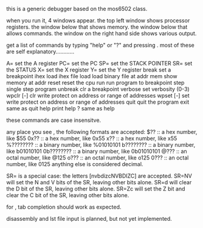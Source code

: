 this is a generic debugger based on the mos6502 class.

when you run it, 4 windows appear.
the top left window shows processor registers.
the window below that shows memory.
the window below that allows commands.
the window on the right hand side shows various output.

get a list of commands by typing "help" or "?" and pressing <enter>.
most of these are self explanatory............

A=<num>                         set the A register
PC=<num>                        set the PC
SP=<num>                        set the STACK POINTER
SR=<num>                        set the STATUS
X=<num>                         set the X register
Y=<num>                         set the Y register
break <num>                     set a breakpoint
ihex <file>                     load ihex file
load <num> <file>               load binary file at addr
mem <num>                       show memory at addr
reset                           reset the cpu
run                             run program to breakpoint
step                            single step program
unbreak <num>                   clr a breakpoint
verbose <num>                   set verbosity (0-3)
wpclr <num>[-<num>]             clr write protect on address or range of addresses
wpset <num>[-<num>]             set write protect on address or range of addresses
quit                            quit the program
exit                            same as quit
help                            print help
?                               same as help

these commands are case insensitve.

any place you see <num>, the following formats are accepted:
$??        :: a hex number, like $55
0x??       :: a hex number, like 0x55
x??        :: a hex number, like x55
%????????  :: a binary number, like %01010101
b????????  :: a binary number, like b01010101
0b???????? :: a binary number, like 0b01010101
@???       :: an octal number, like @125
o???       :: an octal number, like o125
0???       :: an octal number, like 0125
anything else is considered decimal.

SR= is a special case:
the letters [nvbdizcNVBDIZC] are accepted.
SR=NV will set the N and V bits of the SR, leaving other bits alone.
SR=d will clear the D bit of the SR, leaving other bits alone.
SR=Zc will set the Z bit and clear the C bit of the SR, leaving other bits alone.

for <file>, tab completion should work as expected.


disassembly and lst file input is planned, but not yet implemented.
